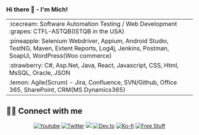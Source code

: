 ### Hi there 👋 -  I'm Mich!


<table>
  <tr>
    <td>:icecream: Software Automation Testing / Web Development    :grapes:  CTFL-ASTQB(ISTQB in the USA) </td>
  </tr>
  <tr><td> :pineapple: Selenium Webdriver, Appium, Android Studio, TestNG, Maven, Extent Reports, Log4j, Jenkins, Postman, SoapUi, WordPress(Woo commerce)</td></tr>
  <tr><td> :strawberry:  C#, Asp.Net, Java, React, Javascript, CSS, Html, MsSQL, Oracle, JSON</td></tr>
  <tr><td> :lemon:   Agile(Scrum) - Jira, Confluence, SVN/Github, Office 365, SharePoint, CRM(MS Dynamics365)</td></tr>
</table>

## 🙋‍♂️ Connect with me

<!-- Badges template - https://github.com/badges/shields -->
<p align="center">
  <a href=""><img alt="Youtube" title="Youtube" src="https://img.shields.io/badge/-YouTube-red?style=for-the-badge&logo=youtube&logoColor=white"/></a>
  <a href=""><img alt="Twitter" title="Twitter" src="https://img.shields.io/badge/-Twitter-1DA1F2?style=for-the-badge&logo=twitter&logoColor=white"/></a>
  <a href="" alt="">
    <img src="https://img.shields.io/badge/-Discord-5865F2?style=for-the-badge&logoColor=white&logo=discord"/></a>
  <a href=""><img alt="Dev.to" title="" src="https://img.shields.io/badge/DEV.TO-3835D3.svg?&style=for-the-badge&logo=dev.to&logoColor=white"></a>
  <a href="https://ko-fi.com/jlawrence"><img alt="Ko-fi" title="Buy me a coffee" src="https://img.shields.io/badge/-Support-FF5E5B?style=for-the-badge&logo=ko-fi&logoColor=white"/></a>
  <a href="http://eyl327.mywebcommunity.org/promos/"><img alt="Free Stuff" title="Free gifts for you" src="https://img.shields.io/badge/-free%20promos-D1A104?style=for-the-badge&logo=coveralls&logoColor=white"/></a>
</p>
